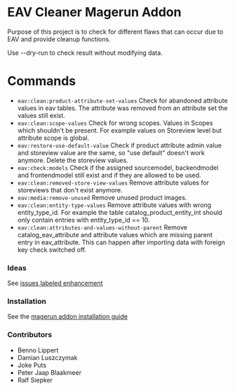 # EAV Cleaner Magerun Addon

Purpose of this project is to check for different flaws that can occur due to EAV and provide cleanup functions.

Use --dry-run to check result without modifying data.

# Commands

* `eav:clean:product-attribute-set-values` Check for abandoned attribute values in eav tables. The attribute was removed from an attribute set the values still exist. 
* `eav:clean:scope-values` Check for wrong scopes. Values in Scopes which shouldn't be present. For example values on Storeview level but attribute scope is global.
* `eav:restore-use-default-value` Check if product attribute admin value and storeview value are the same, so "use default" doesn't work anymore. Delete the storeview values.
* `eav:check:models` Check if the assigned sourcemodel, backendmodel and frontendmodel still exist and if they are allowed to be used.
* `eav:clean:removed-store-view-values` Remove attribute values for storeviews that don't exist anymore.
* `eav:media:remove-unused` Remove unused product images.
* `eav:clean:entity-type-values` Remove attribute values with wrong entity_type_id. For example the table catalog_product_entity_int should only contain entries with entity_type_id == 10.
* `eav:clean:attributes-and-values-without-parent` Remove catalog_eav_attribute and attribute values which are missing parent entry in eav_attribute. This can happen after importing data with foreign key check switched off.

### Ideas

See [issues labeled enhancement](https://github.com/magento-hackathon/EAVCleaner/issues?q=is%3Aissue+is%3Aopen+label%3Aenhancement)

### Installation

See the [magerun addon installation guide](https://github.com/netz98/n98-magerun/wiki/Modules#where-can-modules-be-placed)

### Contributors
- Benno Lippert
- Damian Luszczymak
- Joke Puts
- Peter Jaap Blaakmeer
- Ralf Siepker
